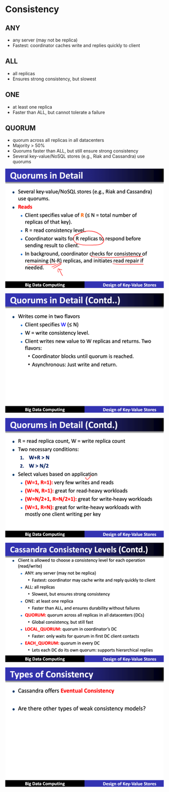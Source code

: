 # Consistency

## ANY

- any server (may not be replica)
- Fastest: coordinator caches write and replies quickly to client

## ALL

- all replicas
- Ensures strong consistency, but slowest

## ONE

- at least one replica
- Faster than ALL, but cannot tolerate a failure

## QUORUM

- quorum across all replicas in all datacenters
- Majority > 50%
- Quorums faster than ALL, but still ensure strong consistency
- Several key-value/NoSQL stores (e.g., Riak and Cassandra) use quorums

![image](media/Cassandra_Consistency-image1.png)

![image](media/Cassandra_Consistency-image2.png)

![image](media/Cassandra_Consistency-image3.png)

![image](media/Cassandra_Consistency-image4.png)

![image](media/Cassandra_Consistency-image5.png)
